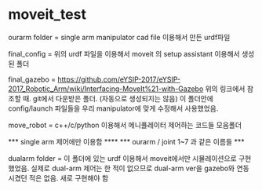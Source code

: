 # moveit_test

ourarm folder = single arm manipulator cad file 이용해서 만든 urdf파일

final_config = 위의 urdf 파일을 이용해서 moveit 의 setup assistant 이용해서 생성된 폴더

final_gazebo = https://github.com/eYSIP-2017/eYSIP-2017_Robotic_Arm/wiki/Interfacing-MoveIt%21-with-Gazebo
위의 링크에서 참조할 때. git에서 다운받은 폴더. (자동으로 생성되지는 않음)
이 폴더안에 config/launch 파일들을 우리 manipulator에 맞게 수정해서 사용했었음.

move_robot = c++/c/python 이용해서 메니퓰레이터 제어하는 코드들 모음폴더

*** single arm 제어에만 이용함 ****
*** ourarm / joint 1~7 과 같은 이름들 ***

dualarm folder = 이 폴더에 있는 urdf 이용해서 moveit에서만 시뮬레이션으로 구현했었음.
실제로 dual-arm 제어는 한 적이 없으므로 dual-arm ver을 gazebo와 연동시켰던 적은 없음.
새로 구현해야 함
